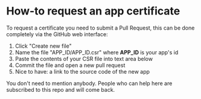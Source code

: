 # How-to request an app certificate

To request a certificate you need to submit a Pull Request, this can be done completely via the GitHub web interface:

1. Click "Create new file"
2. Name the file "APP_ID/APP_ID.csr" where **APP_ID** is your app's id
3. Paste the contents of your CSR file into text area below
3. Commit the file and open a new pull request
4. Nice to have: a link to the source code of the new app

You don't need to mention anybody. People who can help here are subscribed to this repo and will come back.

